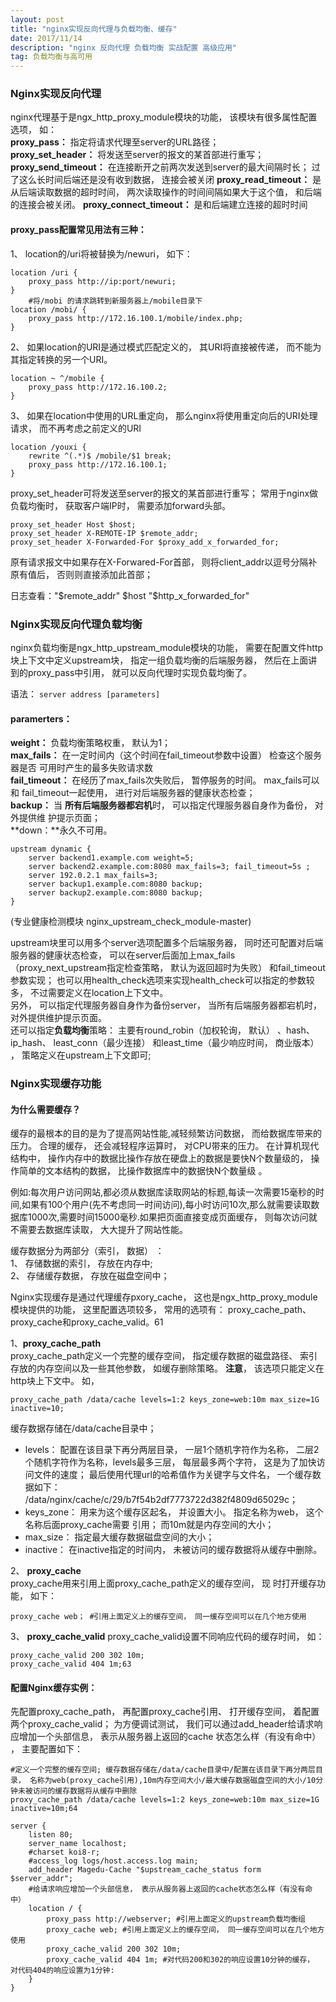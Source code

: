```yaml
---
layout: post
title: "nginx实现反向代理与负载均衡、缓存"
date: 2017/11/14
description: "nginx 反向代理 负载均衡 实战配置 高级应用"
tag: 负载均衡与高可用
---
```


### Nginx实现反向代理 ###

nginx代理基于是ngx_http_proxy_module模块的功能， 该模块有很多属性配置选项， 如：  
**proxy_pass：** 指定将请求代理至server的URL路径；  
**proxy_set_header：** 将发送至server的报文的某首部进行重写；  
**proxy_send_timeout：** 在连接断开之前两次发送到server的最大间隔时长； 过了这么长时间后端还是没有收到数据， 连接会被关闭
**proxy_read_timeout：** 是从后端读取数据的超时时间， 两次读取操作的时间间隔如果大于这个值， 和后端的连接会被关闭。
**proxy_connect_timeout：** 是和后端建立连接的超时时间

#### proxy_pass配置常见用法有三种： ####

1、 location的/uri将被替换为/newuri， 如下：
	
	location /uri {
		proxy_pass http://ip:port/newuri;
	} 
		#将/mobi 的请求跳转到新服务器上/mobile目录下
	location /mobi/ {
		proxy_pass http://172.16.100.1/mobile/index.php;
	}

2、 如果location的URI是通过模式匹配定义的， 其URI将直接被传递， 而不能为其指定转换的另一个URI。

	location ~ ^/mobile {
		proxy_pass http://172.16.100.2;
	}


3、 如果在location中使用的URL重定向， 那么nginx将使用重定向后的URI处理请求， 而不再考虑之前定义的URI

	location /youxi {
		rewrite ^(.*)$ /mobile/$1 break;
		proxy_pass http://172.16.100.1;
	} 

proxy_set_header可将发送至server的报文的某首部进行重写； 常用于nginx做负载均衡时， 获取客户端IP时， 需要添加forward头部。

	proxy_set_header Host $host;
	proxy_set_header X-REMOTE-IP $remote_addr;
	proxy_set_header X-Forwarded-For $proxy_add_x_forwarded_for;
原有请求报文中如果存在X-Forwared-For首部， 则将client_addr以逗号分隔补原有值后， 否则则直接添加此首部；

日志查看："$remote_addr" $host "$http_x_forwarded_for"


### Nginx实现反向代理负载均衡 ###

nginx负载均衡是ngx_http_upstream_module模块的功能， 需要在配置文件http块上下文中定义upstream块， 指定一组负载均衡的后端服务器， 然后在上面讲到的proxy_pass中引用， 就可以反向代理时实现负载均衡了。

语法： `server address [parameters]`

#### paramerters： ####
**weight：** 负载均衡策略权重， 默认为1；  
**max_fails：** 在一定时间内（这个时间在fail_timeout参数中设置） 检查这个服务器是否
可用时产生的最多失败请求数  
**fail_timeout：** 在经历了max_fails次失败后， 暂停服务的时间。 max_fails可以和
fail_timeout一起使用， 进行对后端服务器的健康状态检查；  
**backup：** 当 **所有后端服务器都宕机**时， 可以指定代理服务器自身作为备份， 对外提供维
护提示页面；  
**down：**永久不可用。


	upstream dynamic {
		server backend1.example.com weight=5;
		server backend2.example.com:8080 max_fails=3; fail_timeout=5s ;
		server 192.0.2.1 max_fails=3;
		server backup1.example.com:8080 backup;
		server backup2.example.com:8080 backup;
	} 

(专业健康检测模块 nginx_upstream_check_module-master)

upstream块里可以用多个server选项配置多个后端服务器， 同时还可配置对后端服务器的健康状态检查， 可以在server后面加上max_fails（proxy_next_upstream指定检查策略， 默认为返回超时为失败） 和fail_timeout参数实现； 也可以用health_check选项来实现health_check可以指定的参数较多， 不过需要定义在location上下文中。  
另外， 可以指定代理服务器自身作为备份server， 当所有后端服务器都宕机时， 对外提供维护提示页面。  
还可以指定**负载均衡**策略： 主要有round_robin（加权轮询， 默认） 、hash、 ip_hash、 least_conn（最少连接） 和least_time（最少响应时间， 商业版本） ， 策略定义在upstream上下文即可;


### Nginx实现缓存功能 ###

#### 为什么需要缓存？ ####

缓存的最根本的目的是为了提高网站性能,减轻频繁访问数据， 而给数据库带来的压力。 合理的缓存， 还会减轻程序运算时， 对CPU带来的压力。 在计算机现代结构中， 操作内存中的数据比操作存放在硬盘上的数据是要快N个数量级的， 操作简单的文本结构的数据， 比操作数据库中的数据快N个数量级 。

例如:每次用户访问网站,都必须从数据库读取网站的标题,每读一次需要15毫秒的时间,如果有100个用户(先不考虑同一时间访问),每小时访问10次,那么就需要读取数据库1000次,需要时间15000毫秒.如果把页面直接变成页面缓存， 则每次访问就不需要去数据库读取， 大大提升了网站性能。



缓存数据分为两部分（索引， 数据） ：  
1、 存储数据的索引， 存放在内存中;  
2、 存储缓存数据， 存放在磁盘空间中；  

Nginx实现缓存是通过代理缓存pxory_cache， 这也是ngx_http_proxy_module模块提供的功能， 这里配置选项较多， 常用的选项有： proxy_cache_path、 proxy_cache和proxy_cache_valid。61

1、**proxy_cache_path**  
proxy_cache_path定义一个完整的缓存空间， 指定缓存数据的磁盘路径、 索引存放的内存空间以及一些其他参数， 如缓存删除策略。
**注意**， 该选项只能定义在http块上下文中。
如， 

	proxy_cache_path /data/cache levels=1:2 keys_zone=web:10m max_size=1G inactive=10;
缓存数据存储在/data/cache目录中；

 - levels： 配置在该目录下再分两层目录， 一层1个随机字符作为名称， 二层2个随机字符作为名称，levels最多三层， 每层最多两个字符， 这是为了加快访问文件的速度； 最后使用代理url的哈希值作为关键字与文件名， 一个缓存数据如下： /data/nginx/cache/c/29/b7f54b2df7773722d382f4809d65029c； 
 - keys_zone： 用来为这个缓存区起名， 并设置大小。 指定名称为web， 这个名称后面proxy_cache需要
引用； 而10m就是内存空间的大小；
 - max_size： 指定最大缓存数据磁盘空间的大小；
 - inactive： 在inactive指定的时间内， 未被访问的缓存数据将从缓存中删除。

2、 **proxy_cache**  
proxy_cache用来引用上面proxy_cache_path定义的缓存空间， 现
时打开缓存功能， 如下：

	proxy_cache web； #引用上面定义上的缓存空间， 同一缓存空间可以在几个地方使用

3、 **proxy_cache_valid**
proxy_cache_valid设置不同响应代码的缓存时间， 如：

	proxy_cache_valid 200 302 10m;
	proxy_cache_valid 404 1m;63

#### 配置Nginx缓存实例： ####

先配置proxy_cache_path， 再配置proxy_cache引用、 打开缓存空间， 着配置两个proxy_cache_valid； 为方便调试测试， 我们可以通过add_header给请求响应增加一个头部信息， 表示从服务器上返回的cache
状态怎么样（有没有命中） ， 主要配置如下：

	#定义一个完整的缓存空间; 缓存数据存储在/data/cache目录中/配置在该目录下再分两层目录， 名称为web(proxy_cache引用),10m内存空间大小/最大缓存数据磁盘空间的大小/10分钟未被访问的缓存数据将从缓存中删除
	proxy_cache_path /data/cache levels=1:2 keys_zone=web:10m max_size=1G inactive=10m;64

>

	server {
		listen 80;
		server_name localhost;
		#charset koi8-r;
		#access_log logs/host.access.log main;
		add_header Magedu-Cache "$upstream_cache_status form $server_addr"; 
		#给请求响应增加一个头部信息， 表示从服务器上返回的cache状态怎么样（有没有命中）
		location / {
			proxy_pass http://webserver; #引用上面定义的upstream负载均衡组
			proxy_cache web; #引用上面定义上的缓存空间， 同一缓存空间可以在几个地方使用
			proxy_cache_valid 200 302 10m;
			proxy_cache_valid 404 1m; #对代码200和302的响应设置10分钟的缓存， 对代码404的响应设置为1分钟:
		}
	}
